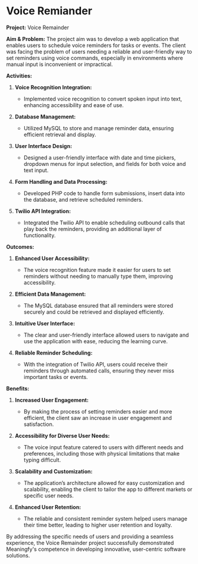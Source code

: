 # Voice Remiander



**Project:** Voice Remainder

**Aim & Problem:**
The project aim was to develop a web application that enables users to schedule voice reminders for tasks or events. The client was facing the problem of users needing a reliable and user-friendly way to set reminders using voice commands, especially in environments where manual input is inconvenient or impractical.

**Activities:**

1. **Voice Recognition Integration:**
   - Implemented voice recognition to convert spoken input into text, enhancing accessibility and ease of use.

2. **Database Management:**
   - Utilized MySQL to store and manage reminder data, ensuring efficient retrieval and display.

3. **User Interface Design:**
   - Designed a user-friendly interface with date and time pickers, dropdown menus for input selection, and fields for both voice and text input.

4. **Form Handling and Data Processing:**
   - Developed PHP code to handle form submissions, insert data into the database, and retrieve scheduled reminders.

5. **Twilio API Integration:**
   - Integrated the Twilio API to enable scheduling outbound calls that play back the reminders, providing an additional layer of functionality.

**Outcomes:**

1. **Enhanced User Accessibility:**
   - The voice recognition feature made it easier for users to set reminders without needing to manually type them, improving accessibility.

2. **Efficient Data Management:**
   - The MySQL database ensured that all reminders were stored securely and could be retrieved and displayed efficiently.

3. **Intuitive User Interface:**
   - The clear and user-friendly interface allowed users to navigate and use the application with ease, reducing the learning curve.

4. **Reliable Reminder Scheduling:**
   - With the integration of Twilio API, users could receive their reminders through automated calls, ensuring they never miss important tasks or events.

**Benefits:**

1. **Increased User Engagement:**
   - By making the process of setting reminders easier and more efficient, the client saw an increase in user engagement and satisfaction.

2. **Accessibility for Diverse User Needs:**
   - The voice input feature catered to users with different needs and preferences, including those with physical limitations that make typing difficult.

3. **Scalability and Customization:**
   - The application’s architecture allowed for easy customization and scalability, enabling the client to tailor the app to different markets or specific user needs.

4. **Enhanced User Retention:**
   - The reliable and consistent reminder system helped users manage their time better, leading to higher user retention and loyalty.

By addressing the specific needs of users and providing a seamless experience, the Voice Remainder project successfully demonstrated Meaningfy's competence in developing innovative, user-centric software solutions.
